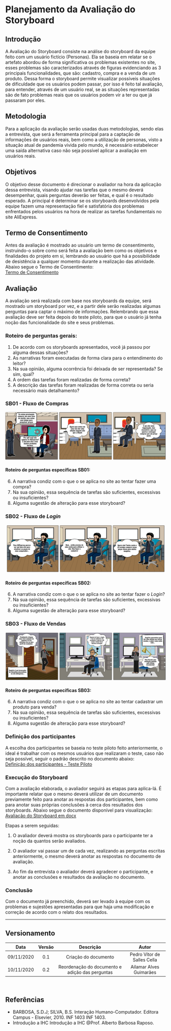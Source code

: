 # Planejamento da Avaliação do Storyboard

## Introdução
A Avaliação do Storyboard consiste na análise do storyboard da equipe feito com um usuário fictício (Personas). Ela se baseia em relatar se o artefato abordou de forma significativa os problemas existentes no site, esses problemas são caracterizados através de figuras evidenciando as 3 principais funcionalidades, que são: cadastro, compra e a venda de um produto. Dessa forma o storyboard permite visualizar possíveis situações de dificuldade que os usuários podem passar, por isso é feito tal avaliação, para entender, através de um usuário real, se as situações representadas são de fato problemas reais que os usuários podem vir a ter ou que já passaram por eles.  

## Metodologia
Para a aplicação da avaliação serão usadas duas metodologias, sendo elas a entrevista, que será a ferramenta principal para a captação de informações de usuários reais, bem como a utilização de personas, visto a situação atual de pandemia vivida pelo mundo, é necessário estabelecer uma saída alternativa caso não seja possível aplicar a avaliação em usuários reais.

## Objetivos
O objetivo desse documento é direcionar o avaliador na hora da aplicação dessa entrevista, visando ajudar nas tarefas que o mesmo deverá desempenhar, quais perguntas deverão ser feitas, e qual é o resultado esperado. A principal é determinar se os storyboards desenvolvidos pela equipe fazem uma representação fiel e satisfatória dos problemas enfrentados pelos usuários na hora de realizar as tarefas fundamentais no site AliExpress. 

## Termo de Consentimento
Antes da avaliação é mostrado ao usuário um termo de consentimento, instruindo-o sobre como será feita a avaliação bem como os objetivos e finalidades do projeto em si, lembrando ao usuário que há a possibilidade de desistência a qualquer momento durante a realização das atividade. Abaixo segue o Termo de Consentimento:  
[Termo de Consentimento](https://docs.google.com/document/d/1OK_upZJjwvDixhqOPLErghCdlKtA7kdCviEqBe4iEQ4/edit?usp=sharing':target=_blank')

## Avaliação
A avaliação será realizada com base nos storyboards da equipe, será mostrado um storyboard por vez, e a partir dele serão realizadas algumas perguntas para captar o máximo de informações. Relembrando que essa avaliação deve ser feita depois do teste piloto, para que o usuário já tenha noção das funcionalidade do site e seus problemas.

### Roteiro de perguntas gerais:

1. De acordo com os storyboards apresentados, você já passou por alguma dessas situações?
2. As narrativas foram executadas de forma clara para o entendimento do leitor? 
3. Na sua opinião, alguma ocorrência foi deixada de ser representada? Se sim, qual?
4. A ordem das tarefas foram realizadas de forma correta?
5. A descrição das tarefas foram realizadas de forma correta ou seria necessário mais detalhamento?


### SB01 - Fluxo de Compras

![Fluxo de Compras](./images/fluxo-de-compras.png)

#### Roteiro de perguntas específicas SB01:
6. A narrativa condiz com o que o se aplica no site ao tentar fazer uma compra?
7. Na sua opinião, essa sequência de tarefas são suficientes, excessivas ou insuficientes?
8. Alguma sugestão de alteração para esse storyboard?


### SB02 - Fluxo de *Login*

![Fluxo de Login](./images/fluxo-de-login.png)

#### Roteiro de perguntas específicas SB02:
6. A narrativa condiz com o que o se aplica no site ao tentar fazer o *Login*?
7. Na sua opinião, essa sequência de tarefas são suficientes, excessivas ou insuficientes?
8. Alguma sugestão de alteração para esse storyboard?

### SB03 - Fluxo de Vendas

![Fluxo de Vendas](./images/fluxo-de-vendas.png)

#### Roteiro de perguntas específicas SB03:
6. A narrativa condiz com o que o se aplica no site ao tentar cadastrar um produto para venda?
7. Na sua opinião, essa sequência de tarefas são suficientes, excessivas ou insuficientes?
8. Alguma sugestão de alteração para esse storyboard?

### Definição dos participantes

A escolha dos participantes se baseia no teste piloto feito anteriormente, o ideal é trabalhar com os mesmos usuários que realizaram o teste, caso não seja possível, seguir o padrão descrito no documento abaixo:  
[Definição dos participantes - Teste Piloto](https://interacao-humano-computador.github.io/2020.1-AliExpress/#/pages/design_avaliation_development/pilotTestAvaliation/pilotTestAvaliation?id=defini%c3%a7%c3%a3o-dos-participantes)

### Execução do Storyboard
Com a avaliação elaborada, o avaliador seguirá as etapas para aplica-lá. É importante relatar que o mesmo deverá utilizar de um documento previamente feito para anotar as respostas dos participantes, bem como para anotar suas próprias conclusões à cerca dos resultados dos storyboards. Abaixo segue o documento disponível para visualização:  
[Avaliação do Storyboard em docx](https://docs.google.com/document/d/13m9VW4xRerNq1DXl7VVzMSDOPuLElFamveQ5nfMqb4E/edit?usp=sharing ':target=_blank')

Etapas a serem seguidas:

1. O avaliador deverá mostra os storyboards para o participante ter a noção da quantos serão avaliados.

2. O avaliador vai passar um de cada vez, realizando as perguntas escritas anteriormente, o mesmo deverá anotar as respostas no documento de avaliação.

3. Ao fim da entrevista o avaliador deverá agradecer o participante, e anotar as conclusões e resultados da avaliação no documento.

### Conclusão

Com o documento já preenchido, deverá ser levado à equipe com os problemas e sujestões apresentadas para que haja uma modificação e correção de acordo com o relato dos resultados.

---

## Versionamento

|Data|Versão|Descrição|Autor|
|:-:|:-:|:-:|:-:|
|09/11/2020|0.1|Criação do documento| Pedro Vítor de Salles Cella|
|10/11/2020|0.2|Reordenação do documento e adição das perguntas| Ailamar Alves Guimarães

<br> 

## Referências

- BARBOSA, S.D.J; SILVA, B.S. Interação Humano-Computador. Editora Campus - Elsevier, 2010. INF 1403 INF 1403. 
- Introdução a IHC Introdução a IHC @Prof. Alberto Barbosa Raposo.


